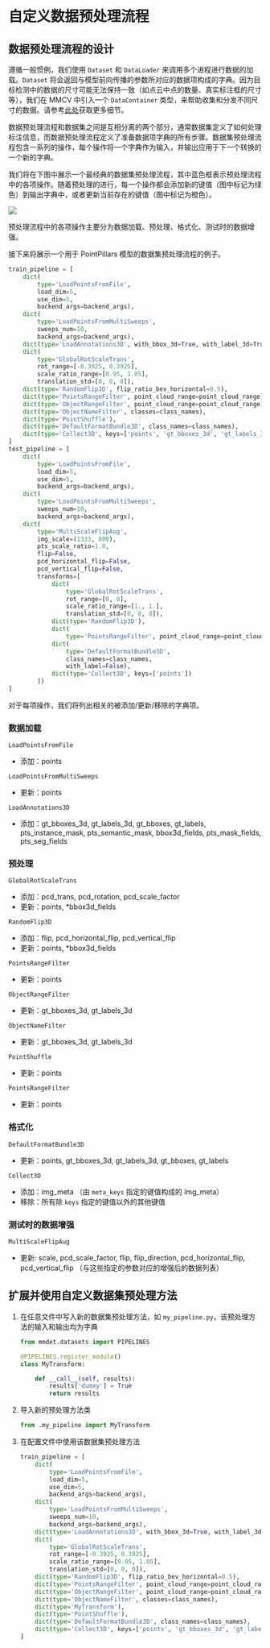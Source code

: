 # 自定义数据预处理流程

## 数据预处理流程的设计

遵循一般惯例，我们使用 `Dataset` 和 `DataLoader` 来调用多个进程进行数据的加载。`Dataset` 将会返回与模型前向传播的参数所对应的数据项构成的字典。因为目标检测中的数据的尺寸可能无法保持一致（如点云中点的数量、真实标注框的尺寸等），我们在 MMCV 中引入一个 `DataContainer` 类型，来帮助收集和分发不同尺寸的数据。请参考[此处](https://github.com/open-mmlab/mmcv/blob/master/mmcv/parallel/data_container.py)获取更多细节。

数据预处理流程和数据集之间是互相分离的两个部分，通常数据集定义了如何处理标注信息，而数据预处理流程定义了准备数据项字典的所有步骤。数据集预处理流程包含一系列的操作，每个操作将一个字典作为输入，并输出应用于下一个转换的一个新的字典。

我们将在下图中展示一个最经典的数据集预处理流程，其中蓝色框表示预处理流程中的各项操作。随着预处理的进行，每一个操作都会添加新的键值（图中标记为绿色）到输出字典中，或者更新当前存在的键值（图中标记为橙色）。

![](../../../resources/data_pipeline.png)

预处理流程中的各项操作主要分为数据加载、预处理、格式化、测试时的数据增强。

接下来将展示一个用于 PointPillars 模型的数据集预处理流程的例子。

```python
train_pipeline = [
    dict(
        type='LoadPointsFromFile',
        load_dim=5,
        use_dim=5,
        backend_args=backend_args),
    dict(
        type='LoadPointsFromMultiSweeps',
        sweeps_num=10,
        backend_args=backend_args),
    dict(type='LoadAnnotations3D', with_bbox_3d=True, with_label_3d=True),
    dict(
        type='GlobalRotScaleTrans',
        rot_range=[-0.3925, 0.3925],
        scale_ratio_range=[0.95, 1.05],
        translation_std=[0, 0, 0]),
    dict(type='RandomFlip3D', flip_ratio_bev_horizontal=0.5),
    dict(type='PointsRangeFilter', point_cloud_range=point_cloud_range),
    dict(type='ObjectRangeFilter', point_cloud_range=point_cloud_range),
    dict(type='ObjectNameFilter', classes=class_names),
    dict(type='PointShuffle'),
    dict(type='DefaultFormatBundle3D', class_names=class_names),
    dict(type='Collect3D', keys=['points', 'gt_bboxes_3d', 'gt_labels_3d'])
]
test_pipeline = [
    dict(
        type='LoadPointsFromFile',
        load_dim=5,
        use_dim=5,
        backend_args=backend_args),
    dict(
        type='LoadPointsFromMultiSweeps',
        sweeps_num=10,
        backend_args=backend_args),
    dict(
        type='MultiScaleFlipAug',
        img_scale=(1333, 800),
        pts_scale_ratio=1.0,
        flip=False,
        pcd_horizontal_flip=False,
        pcd_vertical_flip=False,
        transforms=[
            dict(
                type='GlobalRotScaleTrans',
                rot_range=[0, 0],
                scale_ratio_range=[1., 1.],
                translation_std=[0, 0, 0]),
            dict(type='RandomFlip3D'),
            dict(
                type='PointsRangeFilter', point_cloud_range=point_cloud_range),
            dict(
                type='DefaultFormatBundle3D',
                class_names=class_names,
                with_label=False),
            dict(type='Collect3D', keys=['points'])
        ])
]
```

对于每项操作，我们将列出相关的被添加/更新/移除的字典项。

### 数据加载

`LoadPointsFromFile`

- 添加：points

`LoadPointsFromMultiSweeps`

- 更新：points

`LoadAnnotations3D`

- 添加：gt_bboxes_3d, gt_labels_3d, gt_bboxes, gt_labels, pts_instance_mask, pts_semantic_mask, bbox3d_fields, pts_mask_fields, pts_seg_fields

### 预处理

`GlobalRotScaleTrans`

- 添加：pcd_trans, pcd_rotation, pcd_scale_factor
- 更新：points, \*bbox3d_fields

`RandomFlip3D`

- 添加：flip, pcd_horizontal_flip, pcd_vertical_flip
- 更新：points, \*bbox3d_fields

`PointsRangeFilter`

- 更新：points

`ObjectRangeFilter`

- 更新：gt_bboxes_3d, gt_labels_3d

`ObjectNameFilter`

- 更新：gt_bboxes_3d, gt_labels_3d

`PointShuffle`

- 更新：points

`PointsRangeFilter`

- 更新：points

### 格式化

`DefaultFormatBundle3D`

- 更新：points, gt_bboxes_3d, gt_labels_3d, gt_bboxes, gt_labels

`Collect3D`

- 添加：img_meta （由 `meta_keys` 指定的键值构成的 img_meta）
- 移除：所有除 `keys` 指定的键值以外的其他键值

### 测试时的数据增强

`MultiScaleFlipAug`

- 更新: scale, pcd_scale_factor, flip, flip_direction, pcd_horizontal_flip, pcd_vertical_flip （与这些指定的参数对应的增强后的数据列表）

## 扩展并使用自定义数据集预处理方法

1. 在任意文件中写入新的数据集预处理方法，如 `my_pipeline.py`，该预处理方法的输入和输出均为字典

   ```python
   from mmdet.datasets import PIPELINES

   @PIPELINES.register_module()
   class MyTransform:

       def __call__(self, results):
           results['dummy'] = True
           return results
   ```

2. 导入新的预处理方法类

   ```python
   from .my_pipeline import MyTransform
   ```

3. 在配置文件中使用该数据集预处理方法

   ```python
   train_pipeline = [
       dict(
           type='LoadPointsFromFile',
           load_dim=5,
           use_dim=5,
           backend_args=backend_args),
       dict(
           type='LoadPointsFromMultiSweeps',
           sweeps_num=10,
           backend_args=backend_args),
       dict(type='LoadAnnotations3D', with_bbox_3d=True, with_label_3d=True),
       dict(
           type='GlobalRotScaleTrans',
           rot_range=[-0.3925, 0.3925],
           scale_ratio_range=[0.95, 1.05],
           translation_std=[0, 0, 0]),
       dict(type='RandomFlip3D', flip_ratio_bev_horizontal=0.5),
       dict(type='PointsRangeFilter', point_cloud_range=point_cloud_range),
       dict(type='ObjectRangeFilter', point_cloud_range=point_cloud_range),
       dict(type='ObjectNameFilter', classes=class_names),
       dict(type='MyTransform'),
       dict(type='PointShuffle'),
       dict(type='DefaultFormatBundle3D', class_names=class_names),
       dict(type='Collect3D', keys=['points', 'gt_bboxes_3d', 'gt_labels_3d'])
   ]
   ```
